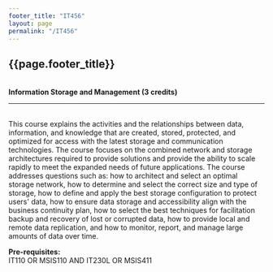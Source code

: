 ```yaml
---
footer_title: "IT456"
layout: page
permalink: "/IT456"
---
```


## {{page.footer_title}}
\
**Information Storage and Management (3 credits)**

---
\
This course explains the activities and the relationships between data, information, and knowledge that are created, stored, protected, and optimized for access with the latest storage and communication technologies. The course focuses on the combined network and storage architectures required to provide solutions and provide the ability to scale rapidly to meet the expanded needs of future applications. The course addresses questions such as: how to architect and select an optimal storage network, how to determine and select the correct size and type of storage, how to define and apply the best storage configuration to protect users' data, how to ensure data storage and accessibility align with the business continuity plan, how to select the best techniques for facilitation backup and recovery of lost or corrupted data, how to provide local and remote data replication, and how to monitor, report, and manage large amounts of data over time.

**Pre-requisites:**
\
IT110 OR MSIS110 AND IT230L OR MSIS411